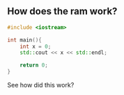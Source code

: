 ## How does the ram work?
```cpp
#include <iostream>

int main(){
	int x = 0;
	std::cout << x << std::endl;

	return 0;
}
```

See how did this work?

